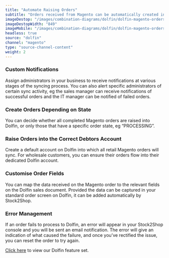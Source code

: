 ```yaml
---
title: "Automate Raising Orders"
subtitle: "Orders received from Magento can be automatically created in Dolfin as a sale."
imageDestop: "/images/combination-diagrams/dolfin/dolfin-magento-orders.svg"
imageDestopWidth: "849"
imageMobile: "/images/combination-diagrams/dolfin/dolfin-magento-orders.svg"
headless: true
source: "dolfin"
channel: "magento"
type: "source-channel-content"
weight: 2
---
```


### Custom Notifications
Assign administrators in your business to receive notifications at various stages of the syncing process. You can also alert specific administrators of certain sync activity, eg the sales manager can receive notifications of successful orders and the IT manager can be notified of failed orders.

### Create Orders Depending on State
You can decide whether all completed Magento orders are raised into Dolfin, or only those that have a specific order state, eg “PROCESSING”.

### Raise Orders into the Correct Debtors Account
Create a default account on Dolfin into which all retail Magento orders will sync. For wholesale customers, you can ensure their orders flow into their dedicated Dolfin account.

### Customise Order Fields
You can map the data received on the Magento order to the relevant fields on the Dolfin sales document. Provided the data can be captured in your standard order screen on Dolfin, it can be added automatically by Stock2Shop.

### Error Management
If an order fails to process to Dolfin, an error will appear in your Stock2Shop console and you will be sent an email notification. The error will give an indication of what caused the failure, and once you’ve rectified the issue, you can reset the order to try again.

[Click here](/help/features/dolfin/ "Dolfin Features") to view our Dolfin feature set.